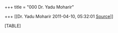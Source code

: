 +++
title = "000 Dr. Yadu Moharir"

+++
[[Dr. Yadu Moharir	2011-04-10, 05:32:01 [Source](https://groups.google.com/g/bvparishat/c/-Ycnqu85W7w)]]



[TABLE]

